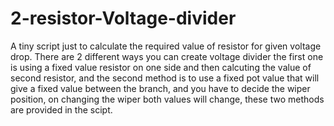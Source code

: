 # 2-resistor-Voltage-divider
A tiny script just to calculate the required value of resistor for given voltage drop. 
There are 2 different ways you can create voltage divider the first one is using a fixed value resistor on one side and then calcuting the value of second resistor, and the second 
method is to use a fixed pot value that will give a fixed value between the branch, and you have to decide the wiper position, on changing the wiper both values will change, these 
two methods are provided in the scipt. 
